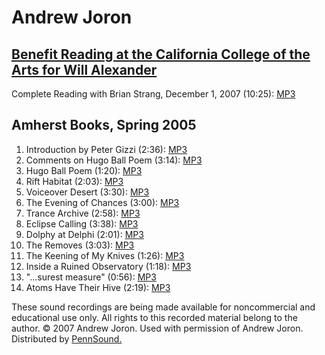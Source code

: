 Andrew Joron
============

[Benefit Reading at the California College of the Arts for Will Alexander](http://www.writing.upenn.edu/pennsound/x/Will-Alexander-Benefit.html#SF)
---------------------------------------------------------------------------------------------------------------------------------------------------

Complete Reading with Brian Strang, December 1, 2007 (10:25): [MP3](http://media.sas.upenn.edu/pennsound/groups/Will-Alexander-Benefit-SF/Will-Alexander-Benefit_09_Andrew-Joron_San-Francisco_12-1-07.mp3)

Amherst Books, Spring 2005
--------------------------

1.  Introduction by Peter Gizzi (2:36): [MP3](http://media.sas.upenn.edu/pennsound/authors/Joron/Amherst_2005/Joron-Andrew_01_Gizzi-intro_Amherst_2005.mp3)
2.  Comments on Hugo Ball Poem (3:14): [MP3](http://media.sas.upenn.edu/pennsound/authors/Joron/Amherst_2005/Joron-Andrew_02_Ball-comments_Amherst_2005.mp3)
3.  Hugo Ball Poem (1:20): [MP3](http://media.sas.upenn.edu/pennsound/authors/Joron/Amherst_2005/Joron-Andrew_03_Hugo-Ball_Amherst_2005.mp3)
4.  Rift Habitat (2:03): [MP3](http://media.sas.upenn.edu/pennsound/authors/Joron/Amherst_2005/Joron-Andrew_04_Rift-Habitat_Amherst_2005.mp3)
5.  Voiceover Desert (3:30): [MP3](http://media.sas.upenn.edu/pennsound/authors/Joron/Amherst_2005/Joron-Andrew_05_Voiceover-Desert_Amherst_2005.mp3)
6.  The Evening of Chances (3:00): [MP3](http://media.sas.upenn.edu/pennsound/authors/Joron/Amherst_2005/Joron-Andrew_06_Evening-Chances_Amherst_2005.mp3)
7.  Trance Archive (2:58): [MP3](http://media.sas.upenn.edu/pennsound/authors/Joron/Amherst_2005/Joron-Andrew_07_Trance-Archive_Amherst_2005.mp3)
8.  Eclipse Calling (3:38): [MP3](http://media.sas.upenn.edu/pennsound/authors/Joron/Amherst_2005/Joron-Andrew_08_Eclipse-Calling_Amherst_2005.mp3)
9.  Dolphy at Delphi (2:01): [MP3](http://media.sas.upenn.edu/pennsound/authors/Joron/Amherst_2005/Joron-Andrew_09_Dolphy-Delphi_Amherst_2005.mp3)
10. The Removes (3:03): [MP3](http://media.sas.upenn.edu/pennsound/authors/Joron/Amherst_2005/Joron-Andrew_10_Removes_Amherst_2005.mp3)
11. The Keening of My Knives (1:26): [MP3](http://media.sas.upenn.edu/pennsound/authors/Joron/Amherst_2005/Joron-Andrew_11_Keening-Knives_Amherst_2005.mp3)
12. Inside a Ruined Observatory (1:18): [MP3](http://media.sas.upenn.edu/pennsound/authors/Joron/Amherst_2005/Joron-Andrew_12_Inside-Ruined_Amherst_2005.mp3)
13. "...surest measure" (0:56): [MP3](http://media.sas.upenn.edu/pennsound/authors/Joron/Amherst_2005/Joron-Andrew_13_surest-measure_Amherst_2005.mp3)
14. Atoms Have Their Hive (2:19): [MP3](http://media.sas.upenn.edu/pennsound/authors/Joron/Amherst_2005/Joron-Andrew_14_Atoms-Hive_Amherst_2005.mp3)

These sound recordings are being made available for noncommercial
and educational use only. All rights to this recorded material belong
to the author. © 2007 Andrew Joron. Used with permission of Andrew
Joron. Distributed by [PennSound.](../index.html)
